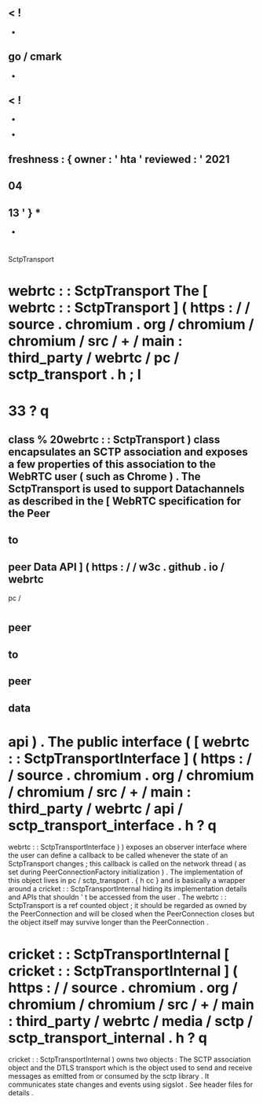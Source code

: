 <
!
-
-
go
/
cmark
-
-
>
<
!
-
-
*
freshness
:
{
owner
:
'
hta
'
reviewed
:
'
2021
-
04
-
13
'
}
*
-
-
>
#
SctpTransport
#
#
webrtc
:
:
SctpTransport
The
[
webrtc
:
:
SctpTransport
]
(
https
:
/
/
source
.
chromium
.
org
/
chromium
/
chromium
/
src
/
+
/
main
:
third_party
/
webrtc
/
pc
/
sctp_transport
.
h
;
l
=
33
?
q
=
class
%
20webrtc
:
:
SctpTransport
)
class
encapsulates
an
SCTP
association
and
exposes
a
few
properties
of
this
association
to
the
WebRTC
user
(
such
as
Chrome
)
.
The
SctpTransport
is
used
to
support
Datachannels
as
described
in
the
[
WebRTC
specification
for
the
Peer
-
to
-
peer
Data
API
]
(
https
:
/
/
w3c
.
github
.
io
/
webrtc
-
pc
/
#
peer
-
to
-
peer
-
data
-
api
)
.
The
public
interface
(
[
webrtc
:
:
SctpTransportInterface
]
(
https
:
/
/
source
.
chromium
.
org
/
chromium
/
chromium
/
src
/
+
/
main
:
third_party
/
webrtc
/
api
/
sctp_transport_interface
.
h
?
q
=
webrtc
:
:
SctpTransportInterface
)
)
exposes
an
observer
interface
where
the
user
can
define
a
callback
to
be
called
whenever
the
state
of
an
SctpTransport
changes
;
this
callback
is
called
on
the
network
thread
(
as
set
during
PeerConnectionFactory
initialization
)
.
The
implementation
of
this
object
lives
in
pc
/
sctp_transport
.
{
h
cc
}
and
is
basically
a
wrapper
around
a
cricket
:
:
SctpTransportInternal
hiding
its
implementation
details
and
APIs
that
shouldn
'
t
be
accessed
from
the
user
.
The
webrtc
:
:
SctpTransport
is
a
ref
counted
object
;
it
should
be
regarded
as
owned
by
the
PeerConnection
and
will
be
closed
when
the
PeerConnection
closes
but
the
object
itself
may
survive
longer
than
the
PeerConnection
.
#
#
cricket
:
:
SctpTransportInternal
[
cricket
:
:
SctpTransportInternal
]
(
https
:
/
/
source
.
chromium
.
org
/
chromium
/
chromium
/
src
/
+
/
main
:
third_party
/
webrtc
/
media
/
sctp
/
sctp_transport_internal
.
h
?
q
=
cricket
:
:
SctpTransportInternal
)
owns
two
objects
:
The
SCTP
association
object
and
the
DTLS
transport
which
is
the
object
used
to
send
and
receive
messages
as
emitted
from
or
consumed
by
the
sctp
library
.
It
communicates
state
changes
and
events
using
sigslot
.
See
header
files
for
details
.
